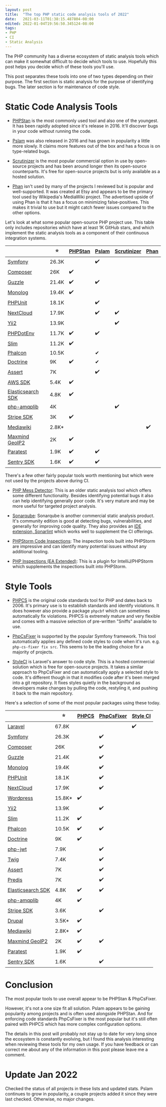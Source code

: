```yaml
---
layout: post
title:  "The top PHP static code analysis tools of 2022"
date:   2021-03-11T01:38:15.487804-08:00
edited: 2022-01-04T19:56:50.345124-08:00
tags:
- PHP
- CI
- Static Analysis
---
```


The PHP community has a diverse ecosystem of static analysis tools which can make it somewhat difficult to decide which tools to use. Hopefully this post helps you decide which of these tools you'll use.

This post separates these tools into one of two types depending on their purpose. The first section is static analysis for the purpose of identifying bugs. The later section is for maintenance of code style.

# Static Code Analysis Tools
* [PHPStan](https://github.com/phpstan/phpstan) is the most commonly used tool and also one of the youngest. It has been rapidly adopted since it's release in 2016. It'll discover bugs in your code without running the code.

* [Pslam](https://github.com/vimeo/psalm) was also released in 2016 and has grown in popularity a little more slowly. It claims more features out of the box and has a focus is on type-related bugs.

* [Scrutinizer](https://scrutinizer-ci.com/) is the most popular commercial option in use by open-source projects and has been around longer then its open-source counterparts. It's free for open-source projects but is only available as a hosted solution.

* [Phan](https://github.com/phan/phan) isn't used by many of the projects I reviewed but is popular and well-supported. It was created at Etsy and appears to be the primary tool used by Wikipedia's MediaWiki project. The advertised upside of using Phan is that it has a focus on minimizing false-positives. This makes it trivial to use but it might catch fewer issues compared to the other options.

Let's look at what some popular open-source PHP project use. This table only includes repositories which have at least 1K GitHub stars, and which implement the static analysis tools as a component of their continuous integration systems.

|                                                                   | ⭐     | [PHPStan](https://github.com/phpstan/phpstan) | [Pslam](https://github.com/vimeo/psalm) | [Scrutinizer](https://scrutinizer-ci.com/) | [Phan](https://github.com/phan/phan) |
|-------------------------------------------------------------------|-------|-----------------------------------------------|-----------------------------------------|--------------------------------------------|--------------------------------------|
| [Symfony](https://github.com/symfony/symfony)                     | 26.3K |                                               | ✔️                                      |                                            |                                      |
| [Composer](https://github.com/composer/composer)                  | 26K   | ✔️                                            |                                         |                                            |                                      |
| [Guzzle](https://github.com/guzzle/guzzle)                        | 21.4K | ✔️                                            | ✔️                                      |                                            |                                      |
| [Monolog](https://github.com/Seldaek/monolog)                     | 19.4K | ✔️                                            |                                         |                                            |                                      |
| [PHPUnit](https://github.com/sebastianbergmann/phpunit)           | 18.1K |                                               | ✔️                                      |                                            |                                      |
| [NextCloud](https://github.com/nextcloud/server)                  | 17.9K |                                               | ✔️                                      | ✔️                                         |                                      |
| [Yii2](https://github.com/yiisoft/yii2)                           | 13.9K |                                               |                                         | ✔️                                         |                                      |
| [PHPDotEnv](https://github.com/vlucas/phpdotenv)                  | 11.7K | ✔️                                            | ✔️                                      |                                            |                                      |
| [Slim](https://github.com/slimphp/Slim)                           | 11.2K | ✔️                                            |                                         |                                            |                                      |
| [Phalcon](https://github.com/phalcon/phalcon)                     | 10.5K | ️                                             | ️✔                                      |                                            |                                      |
| [Doctrine](https://github.com/doctrine/orm)                       | 9K    | ✔️                                            | ✔                                       |                                            |                                      |
| [Assert](https://github.com/webmozarts/assert)                    | 7K    |                                               | ✔️                                      |                                            |                                      |
| [AWS SDK](https://github.com/aws/aws-sdk-php)                     | 5.4K  | ✔️                                            |                                         |                                            |                                      |
| [Elasticsearch SDK](https://github.com/elastic/elasticsearch-php) | 4.8K  | ✔️                                            |                                         |                                            |                                      |
| [php-amqplib](https://github.com/php-amqplib/php-amqplib)         | 4K    |                                               |                                         | ✔️                                         |                                      |
| [Stripe SDK](https://github.com/stripe/stripe-php)                | 3K    | ✔️                                            |                                         |                                            |                                      |
| [Mediawiki](https://github.com/wikimedia/mediawiki)               | 2.8K* |                                               |                                         |                                            | ✔️                                   |
| [Maxmind GeoIP2](https://github.com/maxmind/GeoIP2-php)           | 2K    | ✔️                                            |                                         |                                            |                                      |
| [Paratest](https://github.com/paratestphp/paratest)               | 1.9K  | ✔️                                            | ✔️                                      |                                            |                                      |
| [Sentry SDK](https://github.com/getsentry/sentry-php)             | 1.6K  | ✔️                                            | ✔️                                      |                                            |                                      |

There's a few other fairly popular tools worth mentioning but which were not used by the projects above during CI.
* [PHP Mess Detector](https://github.com/phpmd/phpmd): This is an older static analysis tool which offers some different functionality. Besides identifying potential bugs it also can help identifying generally poor code. It's very mature and may be more useful for targeted project analysis.

* [Sonarqube](https://www.sonarqube.org/): Sonarqube is another commercial static analysis product. It's community edition is good at detecting bugs, vulnerabilities, and generally for improving code quality. They also provides an [IDE extension, Sonarlint](https://www.sonarlint.org/) which works well to supplement the CI offerings.

* [PHPStorm Code Inspections](https://www.jetbrains.com/help/phpstorm/code-inspection.html): The inspection tools built into PHPStorm are impressive and can identify many potential issues without any additional tooling.

* [PHP Inspections (EA Extended)](https://github.com/kalessil/phpinspectionsea): This is a plugin for IntelliJ/PHPStorm which supplements the inspections built into PHPStorm.

# Style Tools

* [PHPCS](https://github.com/squizlabs/PHP_CodeSniffer) is the original code standards tool for PHP and dates back to 2006. It's primary use is to establish standards and identify violations. It does however also provide a package `phpcbf` which can sometimes automatically fix violations. PHPCS is extremely mature and very flexible and comes with a massive selection of pre-written "Sniffs" available to use.

* [PhpCsFixer](https://github.com/FriendsOfPHP/PHP-CS-Fixer) is supported by the popular Symfony framework. This tool automatically applies any defined code styles to code when it's run. e.g. `php-cs-fixer fix src`. This seems to be the leading choice for a majority of projects.

* [StyleCI](https://styleci.io/) is Laravel's answer to code style. This is a hosted commercial solution which is free for open-source projects. It takes a similar approach to PhpCsFixer and can automatically apply a selected style to code. It's different though in that it modifies code after it's been merged into a git repository. It fixes styles quietly in the background as developers make changes by pulling the code, restyling it, and pushing it back to the main repository.

Here's a selection of some of the most popular packages using these today.

|                                                                   | ⭐      | [PHPCS](https://github.com/squizlabs/PHP_CodeSniffer) | [PhpCsFixer](https://github.com/FriendsOfPHP/PHP-CS-Fixer) | [Style CI](https://styleci.io/) |
|-------------------------------------------------------------------|--------|-------------------------------------------------------|------------------------------------------------------------|---------------------------------|
| [Laravel](https://github.com/laravel/laravel)                     | 67.8K  |                                                       |                                                            | ✔️                              |
| [Symfony](https://github.com/symfony/symfony)                     | 26.3K  |                                                       | ✔️                                                         |                                 |
| [Composer](https://github.com/composer/composer)                  | 26K    |                                                       | ✔️                                                         |                                 |
| [Guzzle](https://github.com/guzzle/guzzle)                        | 21.4K  |                                                       | ✔️                                                         |                                 |
| [Monolog](https://github.com/Seldaek/monolog)                     | 19.4K  |                                                       | ✔️                                                         |                                 |
| [PHPUnit](https://github.com/sebastianbergmann/phpunit)           | 18.1K  |                                                       | ✔️                                                         |                                 |
| [NextCloud](https://github.com/nextcloud/server)                  | 17.9K  |                                                       | ✔️                                                         |                                 |
| [Wordpress](https://github.com/WordPress/WordPress)               | 15.8K* | ✔️                                                    |                                                            |                                 |
| [Yii2](https://github.com/yiisoft/yii2)                           | 13.9K  |                                                       | ✔️                                                         |                                 |
| [Slim](https://github.com/slimphp/Slim)                           | 11.2K  | ✔️                                                    |                                                            |                                 |
| [Phalcon](https://github.com/phalcon/phalcon)                     | 10.5K  | ✔️                                                    | ✔️                                                         |                                 |
| [Doctrine](https://github.com/doctrine/orm)                       | 9K     | ✔️                                                    |                                                            |                                 |
| [php-jwt](https://github.com/firebase/php-jwt)                    | 7.9K   |                                                       | ✔️                                                         |                                 |
| [Twig](https://github.com/twigphp/Twig)                           | 7.4K   |                                                       | ✔️                                                         |                                 |
| [Assert](https://github.com/webmozarts/assert)                    | 7K     |                                                       | ✔️                                                         |                                 |
| [Predis](https://github.com/predis/predis)                        | 7K     |                                                       | ✔️                                                         |                                 |
| [Elasticsearch SDK](https://github.com/elastic/elasticsearch-php) | 4.8K   | ✔️                                                    | ✔️                                                         |                                 |
| [php-amqplib](https://github.com/php-amqplib/php-amqplib)         | 4K     | ✔️                                                    |                                                            |                                 |
| [Stripe SDK](https://github.com/stripe/stripe-php)                | 3.6K   |                                                       | ✔️                                                         |                                 |
| [Drupal](https://github.com/drupal/drupal)                        | 3.5K*  | ✔️                                                    |                                                            |                                 |
| [Mediawiki](https://github.com/wikimedia/mediawiki)               | 2.8K*  | ✔️                                                    |                                                            |                                 |
| [Maxmind GeoIP2](https://github.com/maxmind/GeoIP2-php)           | 2K     | ✔️                                                    | ✔️                                                         |                                 |
| [Paratest](https://github.com/paratestphp/paratest)               | 1.9K   | ✔️                                                    |                                                            |                                 |
| [Sentry SDK](https://github.com/getsentry/sentry-php)             | 1.6K   |                                                       | ✔️                                                         |                                 |

# Conclusion
The most popular tools to use overall appear to be PHPStan & PhpCsFixer. 

However, it's not a one size fit all solution. Pslam appears to be gaining popularity among projects and is often used alongside PHPStan. And for enforcing code standards PhpCsFixer is the most popular but it's still often paired with PHPCS which has more complex configuration options.

The details in this post will probably not stay up to date for very long since the ecosystem is constantly evolving, but I found this analysis interesting when reviewing these tools for my own usage. If you have feedback or can correct me about any of the information in this post please leave me a comment.

# Update Jan 2022

Checked the status of all projects in these lists and updated stats. Pslam continues to grow in popularity, a couple projects added it since they were last checked. Otherwise, no major changes.
